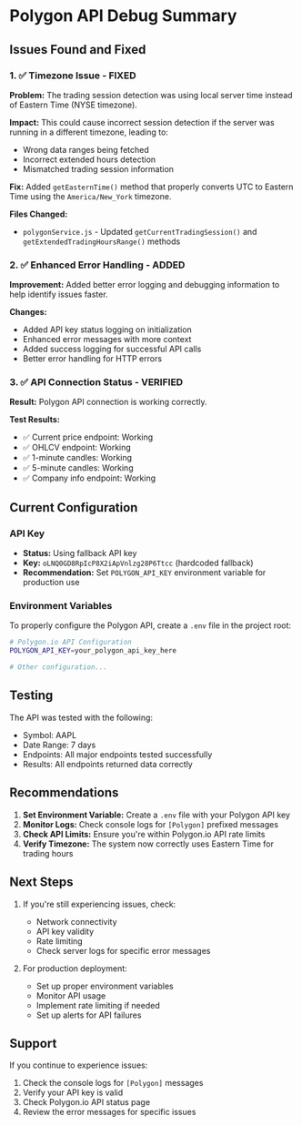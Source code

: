 # Polygon API Debug Summary

## Issues Found and Fixed

### 1. ✅ Timezone Issue - FIXED
**Problem:** The trading session detection was using local server time instead of Eastern Time (NYSE timezone).

**Impact:** This could cause incorrect session detection if the server was running in a different timezone, leading to:
- Wrong data ranges being fetched
- Incorrect extended hours detection
- Mismatched trading session information

**Fix:** Added `getEasternTime()` method that properly converts UTC to Eastern Time using the `America/New_York` timezone.

**Files Changed:**
- `polygonService.js` - Updated `getCurrentTradingSession()` and `getExtendedTradingHoursRange()` methods

### 2. ✅ Enhanced Error Handling - ADDED
**Improvement:** Added better error logging and debugging information to help identify issues faster.

**Changes:**
- Added API key status logging on initialization
- Enhanced error messages with more context
- Added success logging for successful API calls
- Better error handling for HTTP errors

### 3. ✅ API Connection Status - VERIFIED
**Result:** Polygon API connection is working correctly.

**Test Results:**
- ✅ Current price endpoint: Working
- ✅ OHLCV endpoint: Working
- ✅ 1-minute candles: Working
- ✅ 5-minute candles: Working
- ✅ Company info endpoint: Working

## Current Configuration

### API Key
- **Status:** Using fallback API key
- **Key:** `oLNQ0GD8RpIcP8X2iApVnlzg28P6Ttcc` (hardcoded fallback)
- **Recommendation:** Set `POLYGON_API_KEY` environment variable for production use

### Environment Variables
To properly configure the Polygon API, create a `.env` file in the project root:

```bash
# Polygon.io API Configuration
POLYGON_API_KEY=your_polygon_api_key_here

# Other configuration...
```

## Testing

The API was tested with the following:
- Symbol: AAPL
- Date Range: 7 days
- Endpoints: All major endpoints tested successfully
- Results: All endpoints returned data correctly

## Recommendations

1. **Set Environment Variable:** Create a `.env` file with your Polygon API key
2. **Monitor Logs:** Check console logs for `[Polygon]` prefixed messages
3. **Check API Limits:** Ensure you're within Polygon.io API rate limits
4. **Verify Timezone:** The system now correctly uses Eastern Time for trading hours

## Next Steps

1. If you're still experiencing issues, check:
   - Network connectivity
   - API key validity
   - Rate limiting
   - Check server logs for specific error messages

2. For production deployment:
   - Set up proper environment variables
   - Monitor API usage
   - Implement rate limiting if needed
   - Set up alerts for API failures

## Support

If you continue to experience issues:
1. Check the console logs for `[Polygon]` messages
2. Verify your API key is valid
3. Check Polygon.io API status page
4. Review the error messages for specific issues

